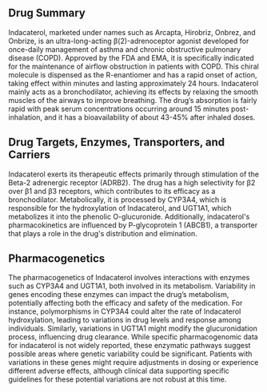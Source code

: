 ## Drug Summary
Indacaterol, marketed under names such as Arcapta, Hirobriz, Onbrez, and Onbrize, is an ultra-long-acting β(2)-adrenoceptor agonist developed for once-daily management of asthma and chronic obstructive pulmonary disease (COPD). Approved by the FDA and EMA, it is specifically indicated for the maintenance of airflow obstruction in patients with COPD. This chiral molecule is dispensed as the R-enantiomer and has a rapid onset of action, taking effect within minutes and lasting approximately 24 hours. Indacaterol mainly acts as a bronchodilator, achieving its effects by relaxing the smooth muscles of the airways to improve breathing. The drug’s absorption is fairly rapid with peak serum concentrations occurring around 15 minutes post-inhalation, and it has a bioavailability of about 43-45% after inhaled doses.

## Drug Targets, Enzymes, Transporters, and Carriers
Indacaterol exerts its therapeutic effects primarily through stimulation of the Beta-2 adrenergic receptor (ADRB2). The drug has a high selectivity for β2 over β1 and β3 receptors, which contributes to its efficacy as a bronchodilator. Metabolically, it is processed by CYP3A4, which is responsible for the hydroxylation of Indacaterol, and UGT1A1, which metabolizes it into the phenolic O-glucuronide. Additionally, indacaterol's pharmacokinetics are influenced by P-glycoprotein 1 (ABCB1), a transporter that plays a role in the drug's distribution and elimination.

## Pharmacogenetics
The pharmacogenetics of Indacaterol involves interactions with enzymes such as CYP3A4 and UGT1A1, both involved in its metabolism. Variability in genes encoding these enzymes can impact the drug’s metabolism, potentially affecting both the efficacy and safety of the medication. For instance, polymorphisms in CYP3A4 could alter the rate of Indacaterol hydroxylation, leading to variations in drug levels and response among individuals. Similarly, variations in UGT1A1 might modify the glucuronidation process, influencing drug clearance. While specific pharmacogenomic data for indacaterol is not widely reported, these enzymatic pathways suggest possible areas where genetic variability could be significant. Patients with variations in these genes might require adjustments in dosing or experience different adverse effects, although clinical data supporting specific guidelines for these potential variations are not robust at this time.